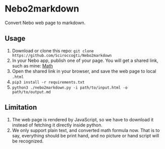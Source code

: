# Nebo2markdown

Convert Nebo web page to markdown.

## Usage

1. Download or clone this repo: `git clone https://github.com/Sciroccogti/Nebo2markdown`
2. In your Nebo app, publish one of your page. You will get a shared link, such as mine: [Math](https://www.nebo.app/page/542fc854-3746-4cd1-b662-e2ae63147af5)
3. Open the shared link in your browser, and save the web page to local `.html`
4. `pip3 install -r requirements.txt`
5. `python3 ./nebo2markdown.py -i path/to/input.html -o path/to/output.md`

## Limitation

1. The web page is rendered by JavaScript, so we have to download it instead of fetching it directly inside python.
2. We only support plain text, and converted math formula now. That is to say, everything should be print hand, and no picture or hand script will be recognized.
